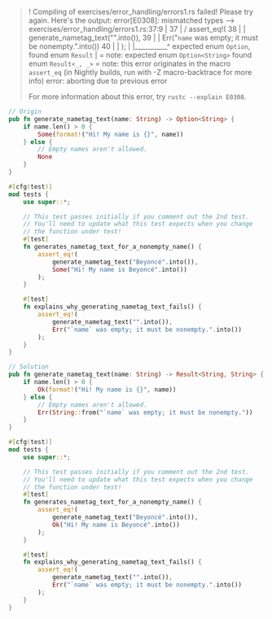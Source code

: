 >! Compiling of exercises/error_handling/errors1.rs failed! Please try again. Here's the output:
>error[E0308]: mismatched types
>  --> exercises/error_handling/errors1.rs:37:9
>   |
>37 | /         assert_eq!(
>38 | |             generate_nametag_text("".into()),
>39 | |             Err("`name` was empty; it must be nonempty.".into())
>40 | |         );
>   | |__________^ expected enum `Option`, found enum `Result`
>   |
>   = note: expected enum `Option<String>`
>              found enum `Result<_, _>`
>   = note: this error originates in the macro `assert_eq` (in Nightly builds, run with -Z macro-backtrace for more info)
>error: aborting due to previous error
>
>For more information about this error, try `rustc --explain E0308`.

```rust
// Origin
pub fn generate_nametag_text(name: String) -> Option<String> {
    if name.len() > 0 {
        Some(format!("Hi! My name is {}", name))
    } else {
        // Empty names aren't allowed.
        None
    }
}

#[cfg(test)]
mod tests {
    use super::*;

    // This test passes initially if you comment out the 2nd test.
    // You'll need to update what this test expects when you change
    // the function under test!
    #[test]
    fn generates_nametag_text_for_a_nonempty_name() {
        assert_eq!(
            generate_nametag_text("Beyoncé".into()),
            Some("Hi! My name is Beyoncé".into())
        );
    }

    #[test]
    fn explains_why_generating_nametag_text_fails() {
        assert_eq!(
            generate_nametag_text("".into()),
            Err("`name` was empty; it must be nonempty.".into())
        );
    }
}
```

```rust
// Solution
pub fn generate_nametag_text(name: String) -> Result<String, String> {
    if name.len() > 0 {
        Ok(format!("Hi! My name is {}", name))
    } else {
        // Empty names aren't allowed.
        Err(String::from("`name` was empty; it must be nonempty."))
    }
}

#[cfg(test)]
mod tests {
    use super::*;

    // This test passes initially if you comment out the 2nd test.
    // You'll need to update what this test expects when you change
    // the function under test!
    #[test]
    fn generates_nametag_text_for_a_nonempty_name() {
        assert_eq!(
            generate_nametag_text("Beyoncé".into()),
            Ok("Hi! My name is Beyoncé".into())
        );
    }

    #[test]
    fn explains_why_generating_nametag_text_fails() {
        assert_eq!(
            generate_nametag_text("".into()),
            Err("`name` was empty; it must be nonempty.".into())
        );
    }
}

```